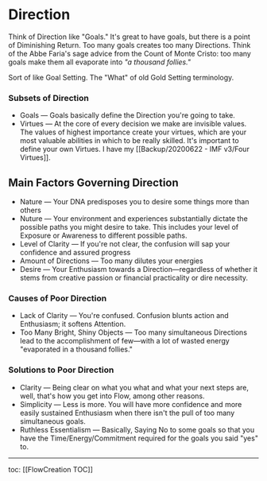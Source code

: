 # Direction
Think of Direction like "Goals." It's great to have goals, but there is a point of Diminishing Return. Too many goals creates too many Directions. Think of the Abbe Faria's sage advice from the Count of Monte Cristo: too many goals make them all evaporate into *"a thousand follies."*

Sort of like Goal Setting. The "What" of old Gold Setting terminology.

### Subsets of Direction

- Goals — Goals basically define the Direction you're going to take.
- Virtues — At the core of every decision we make are invisible values. The values of highest importance create your virtues, which are your most valuable abilities in which to be really skilled. It's important to define your own Virtues. I have my [[Backup/20200622 - IMF v3/Four Virtues]].

## Main Factors Governing Direction

- Nature — Your DNA predisposes you to desire some things more than others
- Nuture — Your environment and experiences substantially dictate the possible paths you might desire to take. This includes your level of Exposure or Awareness to different possible paths.
- Level of Clarity — If you're not clear, the confusion will sap your confidence and assured progress
- Amount of Directions — Too many dilutes your energies
- Desire — Your Enthusiasm towards a Direction—regardless of whether it stems from creative passion or financial practicality or dire necessity. 

### Causes of Poor Direction

- Lack of Clarity — You're confused. Confusion blunts action and Enthusiasm; it softens Attention.
- Too Many Bright, Shiny Objects — Too many simultaneous Directions lead to the accomplishment of few—with a lot of wasted energy "evaporated in a thousand follies." 

### Solutions to Poor Direction

- Clarity — Being clear on what you what and what your next steps are, well, that's how you get into Flow, among other reasons.
- Simplicity — Less is more. You will have more confidence and more easily sustained Enthusiasm when there isn't the pull of too many simultaneous goals.
- Ruthless Essentialism — Basically, Saying No to some goals so that you have the Time/Energy/Commitment required for the goals you said "yes" to.

---
toc: [[FlowCreation TOC]]